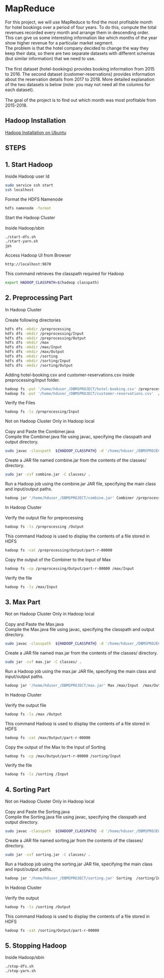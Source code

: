 
# MapReduce

For this project, we will use MapReduce to find the most profitable month for hotel bookings over
a period of four years. To do this, compute the total revenues recorded every month and arrange
them in descending order. This can give us some interesting information like which months of the
year show higher revenue for a particular market segment.\
The problem is that the hotel company decided to change the way they keep their data, so there
are two separate datasets with different schemas (but similar information) that we need to use.\
\
The first dataset (hotel-bookings) provides booking information from 2015 to 2016. The second
dataset (customer-reservations) provides information about the reservation details from 2017 to 2018. More detailed explanation of the two datasets is below (note: you may not need all the
columns for each dataset).\
\
The goal of the project is to find out which month was most profitable from 2015-2018.


## Hadoop Installation

[Hadoop Installation on Ubuntu](https://phoenixnap.com/kb/install-hadoop-ubuntu)


## STEPS

## 1.	Start Hadoop

Inside Hadoop user Id

```bash
sudo service ssh start
ssh localhost

```
Format the HDFS Namenode

```bash
hdfs namenode -format
```
Start the Hadoop Cluster\
\
Inside Hadoop/sbin

```bash
./start-dfs.sh
./start-yarn.sh
jps

```
Access Hadoop UI from Browser
```bash
http://localhost:9870
```

This command retrieves the classpath required for Hadoop
```bash
export HADOOP_CLASSPATH=$(hadoop classpath)
```
## 2.	Preprocessing Part
In Hadoop Cluster\
\
Create following directories

```bash
hdfs dfs -mkdir /preprocessing
hdfs dfs -mkdir /preprocessing/Input
hdfs dfs -mkdir /preprocessing/Output
hdfs dfs -mkdir /max
hdfs dfs -mkdir /max/Input
hdfs dfs -mkdir /max/Output
hdfs dfs -mkdir /sorting
hdfs dfs -mkdir /sorting/Input
hdfs dfs -mkdir /sorting/Output
```
Adding hotel-booking.csv and customer-reservations.csv inside preprocessing/Input folder.
```bash
hadoop fs -put '/home/hduser_/DBMSPROJECT/hotel-booking.csv' /preprocessing/Input
hadoop fs -put '/home/hduser_/DBMSPROJECT/customer-reservations.csv'  /preprocessing/Input

```

Verify the Files
```bash
hadoop fs -ls /preprocessing/Input
```
Not on Hadoop Cluster Only in Hadoop local\
\
Copy and Paste the Combiner.java\
Compile the Combiner.java file using javac, specifying the classpath and output directory.

```bash
sudo javac -classpath  ${HADOOP_CLASSPATH} -d '/home/hduser_/DBMSPROJECT/classes' '/home/hduser_/DBMSPROJECT/Combiner.java'
```
Create a JAR file named combine.jar from the contents of the classes/ directory.
```bash
sudo jar -cvf combine.jar -C classes/ .
```
Run a Hadoop job using the combine.jar JAR file, specifying the main class and input/output paths.
```bash
hadoop jar '/home/hduser_/DBMSPROJECT/combine.jar' Combiner /preprocessing/Input  /preprocessing/Output
```
In Hadoop Cluster \
\
Verify the output file for preprocessing
```bash
hadoop fs -ls /preprocessing /Output
```
This command Hadoop is used to display the contents of a file stored in HDFS
```bash
hadoop fs -cat /preprocessing/Output/part-r-00000
```
Copy the output of the Combiner to the Input of Max
```bash
hadoop fs -cp /preprocessing/Output/part-r-00000 /max/Input
```
Verify the file
```bash
hadoop fs -ls /max/Input
```
## 3.	Max Part
Not on Hadoop Cluster Only in Hadoop local\
\
Copy and Paste the Max.java\
Compile the Max.java file using javac, specifying the classpath and output directory.

```bash
sudo javac -classpath  ${HADOOP_CLASSPATH} -d '/home/hduser_/DBMSPROJECT/classes' '/home/hduser_/DBMSPROJECT/Max.java'
```
Create a JAR file named max.jar from the contents of the classes/ directory.
```bash
sudo jar -cvf max.jar -C classes/ .
```
Run a Hadoop job using the max.jar JAR file, specifying the main class and input/output paths.
```bash
hadoop jar '/home/hduser_/DBMSPROJECT/max.jar' Max /max/Input  /max/Output
```

In Hadoop Cluster\
\
Verify the output file 

```bash
hadoop fs -ls /max /Output
```
This command Hadoop is used to display the contents of a file stored in HDFS
```bash
hadoop fs -cat /max/Output/part-r-00000
```

Copy the output of the Max to the Input of Sorting
```bash
hadoop fs -cp /max/Output/part-r-00000 /sorting/Input
```
Verify the file
```bash
hadoop fs -ls /sorting /Input

```
## 4.	Sorting Part
Not on Hadoop Cluster Only in Hadoop local\
\
Copy and Paste the Sorting.java\
Compile the Sorting.java file using javac, specifying the classpath and output directory.

```bash
sudo javac -classpath  ${HADOOP_CLASSPATH} -d '/home/hduser_/DBMSPROJECT/classes' '/home/hduser_/DBMSPROJECT/Sorting.java'
```
Create a JAR file named sorting.jar from the contents of the classes/ directory.
```bash
sudo jar -cvf sorting.jar -C classes/ .
```
Run a Hadoop job using the sorting.jar JAR file, specifying the main class and input/output paths.
```bash
hadoop jar '/home/hduser_/DBMSPROJECT/sorting.jar' Sorting  /sorting/Input/part-r-00000  /sorting/Output
```
In Hadoop Cluster\
\
Verify the output 


```bash
hadoop fs -ls /sorting /Output
```
This command Hadoop is used to display the contents of a file stored in HDFS
```bash
hadoop fs -cat /sorting/Output/part-r-00000
```
## 5.	Stopping Hadoop
Inside Hadoop/sbin
```bash
./stop-dfs.sh
./stop-yarn.sh
```



